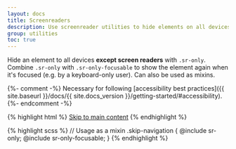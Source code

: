 ```yaml
---
layout: docs
title: Screenreaders
description: Use screenreader utilities to hide elements on all devices except screen readers.
group: utilities
toc: true
---
```


Hide an element to all devices **except screen readers** with `.sr-only`. Combine `.sr-only` with `.sr-only-focusable` to show the element again when it's focused (e.g. by a keyboard-only user). Can also be used as mixins.

{%- comment -%}
Necessary for following [accessibility best practices]({{ site.baseurl }}/docs/{{ site.docs_version }}/getting-started/#accessibility).
{%- endcomment -%}

{% highlight html %}
<a class="sr-only sr-only-focusable" href="#content">Skip to main content</a>
{% endhighlight %}

{% highlight scss %}
// Usage as a mixin
.skip-navigation {
  @include sr-only;
  @include sr-only-focusable;
}
{% endhighlight %}
